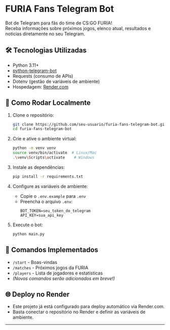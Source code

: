 # FURIA Fans Telegram Bot

Bot de Telegram para fãs do time de CS:GO FURIA!  
Receba informações sobre próximos jogos, elenco atual, resultados e notícias diretamente no seu Telegram.

## 🛠 Tecnologias Utilizadas

- Python 3.11+
- [python-telegram-bot](https://python-telegram-bot.org/)
- Requests (consumo de APIs)
- Dotenv (gestão de variáveis de ambiente)
- Hospedagem: [Render.com](https://render.com/)

## 🚀 Como Rodar Localmente

1. Clone o repositório:
    ```bash
    git clone https://github.com/seu-usuario/furia-fans-telegram-bot.git
    cd furia-fans-telegram-bot
    ```

2. Crie e ative o ambiente virtual:
    ```bash
    python -m venv venv
    source venv/bin/activate  # Linux/Mac
    .\venv\Scripts\activate    # Windows
    ```

3. Instale as dependências:
    ```bash
    pip install -r requirements.txt
    ```

4. Configure as variáveis de ambiente:
    - Copie o `.env.example` para `.env`
    - Preencha o arquivo `.env`:
      ```
      BOT_TOKEN=seu_token_do_telegram
      API_KEY=sua_api_key
      ```

5. Execute o bot:
    ```bash
    python main.py
    ```

## 🧩 Comandos Implementados

- `/start` - Boas-vindas
- `/matches` - Próximos jogos da FURIA
- `/players` - Lista de jogadores e estatísticas
- *(Novos comandos serão adicionados em breve!)*

## 🌐 Deploy no Render

- Este projeto já está configurado para deploy automático via Render.com.
- Basta conectar o repositório no Render e definir as variáveis de ambiente.

---
